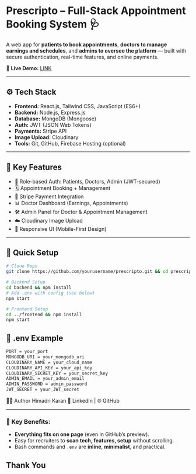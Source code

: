 # Prescripto – Full-Stack Appointment Booking System 🩺

A web app for **patients to book appointments**, **doctors to manage earnings and schedules**, and **admins to oversee the platform** — built with secure authentication, real-time features, and online payments.

🔗 **Live Demo:** [LINK](https://your-live-link.com)

---

## ⚙️ Tech Stack

- **Frontend:** React.js, Tailwind CSS, JavaScript (ES6+)
- **Backend:** Node.js, Express.js
- **Database:** MongoDB (Mongoose)
- **Auth:** JWT (JSON Web Tokens)
- **Payments:** Stripe API
- **Image Upload:** Cloudinary
- **Tools:** Git, GitHub, Firebase Hosting (optional)

---

## 🚀 Key Features

- 👥 Role-based Auth: Patients, Doctors, Admin (JWT-secured)
- 🗓️ Appointment Booking + Management
- 💸 Stripe Payment Integration
- 📊 Doctor Dashboard (Earnings, Appointments)
- 🛠️ Admin Panel for Doctor & Appointment Management
- ☁️ Cloudinary Image Upload
- 📱 Responsive UI (Mobile-First Design)

---

## 📂 Quick Setup

```bash
# Clone Repo
git clone https://github.com/yourusername/prescripto.git && cd prescripto

# Backend Setup
cd backend && npm install
# Add .env with config (see below)
npm start

# Frontend Setup
cd ../frontend && npm install
npm start
```

## 📂 .env Example

```bash
PORT = your_port
MONGODB_URI = your_mongodb_uri
CLOUDINARY_NAME = your_cloud_name
CLOUDINARY_API_KEY = your_api_key
CLOUDINARY_SECRET_KEY = your_secret_key
ADMIN_EMAIL = your_admin_email
ADMIN_PASSWORD = admin_password
JWT_SECRET = your_JWT_secret
```

👨‍💻 Author
Himadri Karan
🔗 LinkedIn | 🌐 GitHub


---

### 📌 Key Benefits:
- **Everything fits on one page** (even in GitHub’s preview).
- Easy for recruiters to **scan tech, features, setup** without scrolling.
- Bash commands and `.env` are **inline**, **minimalist**, and practical.

## Thank You

